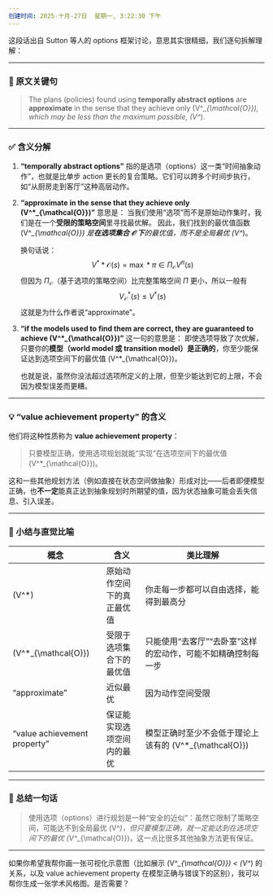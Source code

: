 ```yaml
---
创建时间: 2025-十月-27日  星期一, 3:22:30 下午
---
```

这段话出自 Sutton 等人的 options 框架讨论，意思其实很精细，我们逐句拆解理解：

---

### 🧩 原文关键句

> The plans (policies) found using **temporally abstract options** are **approximate** in the sense that they achieve only (V^*_{\mathcal{O}}), which may be less than the maximum possible, (V^*).

---

### ✅ 含义分解

1. **“temporally abstract options”**
   指的是选项（options）这一类“时间抽象动作”，也就是比单步 action 更长的复合策略。它们可以跨多个时间步执行，如“从厨房走到客厅”这种高层动作。

2. **“approximate in the sense that they achieve only (V^*_{\mathcal{O}})”**
   意思是：
   当我们使用“选项”而不是原始动作集时，我们是在一个**受限的策略空间**里寻找最优解。
   因此，我们找到的最优值函数 (V^*_{\mathcal{O}}) 是**在选项集合 $\mathcal{O}$ 下**的最优值，而不是全局最优 (V^*)。

   换句话说：
   $$
   V^**{\mathcal{O}}(s) = \max*{\pi \in \Pi_{\mathcal{O}}} V^{\pi}(s)
   $$
   但因为 $\Pi_{\mathcal{O}}$（基于选项的策略空间）比完整策略空间 $\Pi$ 更小，所以一般有
   $$
   V^*_{\mathcal{O}}(s) \le V^*(s)
   $$
   这就是为什么作者说“approximate”。

3. **“if the models used to find them are correct, they are guaranteed to achieve (V^*_{\mathcal{O}})”**
   这一句的意思是：
   即使选项导致了次优解，只要你的**模型（world model 或 transition model）是正确的**，你至少能保证达到选项空间下的最优值 (V^*_{\mathcal{O}})。

   也就是说，虽然你没法超过选项所定义的上限，但至少能达到它的上限，不会因为模型误差而更糟。

---

### 💡 “value achievement property” 的含义

他们将这种性质称为 **value achievement property**：

> 只要模型正确，使用选项规划就能“实现”在选项空间下的最优值 (V^*_{\mathcal{O}})。

这和一些其他规划方法（例如直接在状态空间做抽象）形成对比——后者即便模型正确，也**不一定**能真正达到抽象规划时所期望的值，因为状态抽象可能会丢失信息、引入误差。

---

### 📘 小结与直觉比喻

| 概念                           | 含义            | 类比理解                                  |
| ---------------------------- | ------------- | ------------------------------------- |
| (V^*)                        | 原始动作空间下的真正最优值 | 你走每一步都可以自由选择，能得到最高分                   |
| (V^*_{\mathcal{O}})          | 受限于选项集合下的最优值  | 只能使用“去客厅”“去卧室”这样的宏动作，可能不如精确控制每一步      |
| “approximate”                | 近似最优          | 因为动作空间受限                              |
| “value achievement property” | 保证能实现选项空间内的最优 | 模型正确时至少不会低于理论上该有的 (V^*_{\mathcal{O}}) |

---

### 🧠 总结一句话

> 使用选项（options）进行规划是一种“安全的近似”：虽然它限制了策略空间，可能达不到全局最优 (V^*)，但只要模型正确，就一定能达到在选项空间下的最优 (V^*_{\mathcal{O}})，这一点比很多其他抽象方法更有保证。

---

如果你希望我帮你画一张可视化示意图（比如展示 (V^*_{\mathcal{O}}) < (V^*) 的关系，以及 value achievement property 在模型正确与错误下的区别），我可以帮你生成一张学术风格图。是否需要？
